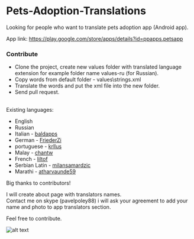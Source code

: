 # Pets-Adoption-Translations

Looking for people who want to translate pets adoption app (Android app).

App link:
https://play.google.com/store/apps/details?id=ppapps.petsapp

### Contribute
+ Clone the project, create new values folder with translated language extension for example folder name values-ru (for Russian).<br/>
+ Copy words from default folder - values\strings.xml<br />
+ Translate the words and put the xml file into the new folder.<br />
+ Send pull request.<br /><br />


Existing languages:
+ English
+ Russian
+ Italian - [baldapps](https://github.com/baldapps)
+ German - [FriederZi](https://github.com/FriederZi)
+ portuguese - [krllus](https://github.com/krllus)
+ Malay - [chantw](https://github.com/chantw)
+ French - [liltof](https://github.com/liltof)
+ Serbian Latin - [milansamardzic](https://github.com/milansamardzic)
+ Marathi - [atharvaunde59](https://github.com/atharvaunde59)

Big thanks to contributors!

I will create about page with translators names.<br />
Contact me on skype (pavelpoley88) i will ask your agreement to add your name and photo to app translators section.

Feel free to contribute.


![alt text](https://github.com/pavelpoley/Pets-Adoption-Translations/blob/master/pets_adoption_screens.png)
